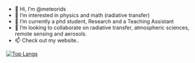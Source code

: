 - 👋 Hi, I’m @meteorids
- 👀 I’m interested in physics and math (radiative transfer)
- 🌱 I’m currently a phd student, Research and a Teaching Assistant
- 💞️ I’m looking to collaborate on radiative transfer, atmospheric sciences, remote sensing and aerosols. 
- 📫 Check out my website..


[![Top Langs](https://github-readme-stats.vercel.app/api/top-langs/meteorids=anuraghazra&layout=compact)](https://github.com/anuraghazra/github-readme-stats)


<!---
meteorids/meteorids is a ✨ special ✨ repository because its `README.md` (this file) appears on your GitHub profile.
You can click the Preview link to take a look at your changes.
--->
